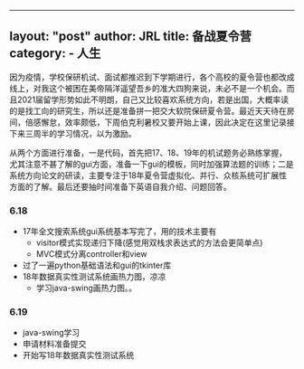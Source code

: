 <!--
 * @Author: Willendless
 * @Date: 2020-06-17
 * @Description: Do not edit
 * @LastEditTime: 2020-06-20
 * @FilePath: \_posts\2020-6-17-备战夏令营.md
--> 
---
layout: "post"
author: JRL
title: 备战夏令营
category:
    - 人生
---

因为疫情，学校保研机试、面试都推迟到下学期进行，各个高校的夏令营也都改成线上，对我这个被困在美帝隔洋遥望吾乡的准大四狗来说，未必不是一个机会。而且2021届留学形势如此不明朗，自己又比较喜欢系统方向，若是出国，大概率读的是找工向的研究生，所以还是准备拼一把交大软院保研夏令营。最近天天待在房间，倍感懈怠，效率颇低，下周伯克利暑校又要开始上课，因此决定在这里记录接下来三周半的学习情况，以为激励。

从两个方面进行准备，一是代码，首先把17、18、19年的机试题务必熟练掌握，尤其注意不甚了解的gui方面，准备一下gui的模板，同时加强算法题的训练；二是系统方向论文的研读，主要专注于18年夏令营虚拟化、并行、众核系统可扩展性方面的了解。最后还要抽时间准备下英语自我介绍、问题回答。

### 6.18

+ 17年全文搜索系统gui系统基本写完了，用的技术主要有
  + visitor模式实现递归下降(感觉用双栈求表达式的方法会更简单点)
  + MVC模式分离controller和view
+ 过了一遍python基础语法和gui的tkinter库
+ 18年数据真实性测试系统画热力图，凉凉
  + 学习java-swing画热力图。。

### 6.19

+ java-swing学习
+ 申请材料准备提交
+ 开始写18年数据真实性测试系统
